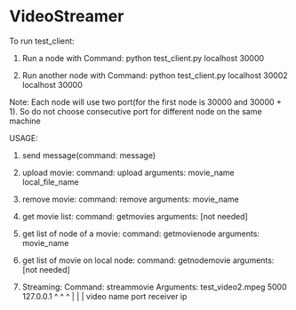VideoStreamer
=============

To run test_client:
	
1. Run a node with Command: 
	python test_client.py localhost 30000

2. Run another node with Command: 
	python test_client.py localhost 30002 localhost 30000

Note: Each node will use two port(for the first node is 30000 and 30000 + 1). So do not choose consecutive port for different node on the same machine

USAGE:

1. send message(command: message)

2. upload movie:
	command: upload
	arguments: movie_name local_file_name

3. remove movie:
	command: remove
	arguments: movie_name

4. get movie list:
	command: getmovies
	arguments: [not needed]

5. get list of node of a movie:
	command: getmovienode
	arguments: movie_name

6. get list of movie on local node:
	command: getnodemovie
	arguments: [not needed]

7. Streaming:
   Command: streammovie
   Arguments: test_video2.mpeg 5000 127.0.0.1
                 ^              ^       ^
                 |              |       |
              video name      port   receiver ip
